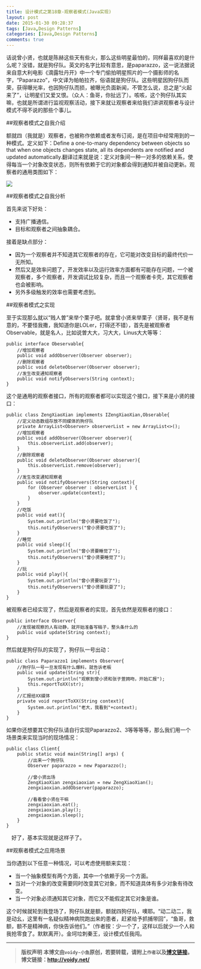 ```yaml
---
title: 设计模式之第18章-观察者模式(Java实现)
layout: post
date: 2015-01-30 09:28:37
tags: [Java,Design Patterns]
categories: [Java,Design Patterns]
comments: true
---
```

话说曾小贤，也就是陈赫这些天有些火，那么这些明星最怕的，同样最喜欢的是什么呢？没错，就是狗仔队。英文的名字比较有意思，是paparazzo，这一说法据说来自意大利电影《滴露牡丹开》中一个专门偷拍明星照片的一个摄影师的名字，“Paparazzo”，中文译为帕帕拉齐，俗语就是狗仔队。这些明星因狗仔队而荣，获得曝光率，也因狗仔队而损，被曝光负面新闻，不管怎么说，总之是“火起来了”，让明星们又爱又恨。（众人：鱼哥，你扯远了）。咳咳，这个狗仔队其实嘛，也就是所谓进行监视观察活动，接下来就让观察者来给我们讲讲观察者与设计模式不得不说的那些个事儿。

##观察者模式之自我介绍

额就四（我就是）观察者，也被称作依赖或者发布订阅，是在项目中经常用到的一种模式。定义如下：Define a one-to-many dependency between objects so that when one objects changes state, all its dependents are notified and updated automatically.翻译过来就是说：定义对象间一种一对多的依赖关系，使得每当一个对象改变状态，则所有依赖于它的对象都会得到通知并被自动更新。观察者的通用类图如下：

![](http://images.cnitblog.com/blog/666211/201501/291342587843071.png)

##观察者模式之自我分析

首先来说下好处：

* 支持广播通信。
* 目标和观察者之间抽象耦合。

接着是缺点部分：

* 因为一个观察者并不知道其它观察者的存在，它可能对改变目标的最终代价一无所知。
* 然后又是效率问题了，开发效率以及运行效率方面都有可能存在问题，一个被观察者，多个观察者，开发调试比较复杂，而且一个观察者卡壳，其它观察者也会被影响。
* 另外多级触发的效率也需要考虑到。

##观察者模式之实现

至于实现那么就以“贱人曽”来举个栗子吧。就拿曾小贤来举栗子（贤哥，我不是有意的，不要怪我撒，我知道你是LOLer，打得还不错），首先是被观察者Observable，就是名人，比如说曽大大，习大大，Linus大大等等：

	public interface Obeservable{
	    //增加观察者
	    public void addObserver(Observer observer);
	    //删除观察者
	    public void deleteObserver(Observer observer);
	    //发生改变通知观察者
	    public void notifyObservers(String context);
	}

这个是通用的观察者接口，所有的观察者都可以实现这个接口，接下来是小贤的接口：

	public class ZengXiaoXian implements IZengXiaoXian,Obserable{
	    //定义动态数组存放不同媒体的狗仔队
	    private ArrayList<Observer> observerList = new ArrayList<>();
	    //增加观察者
	    public void addObserver(Observer observer){
	        this.observerList.add(observer);
	    }
	    //删除观察者
	    public void deleteObserver(Observer observer){
	        this.observerList.remove(observer);
	    }
	    //发生改变通知观察者
	    public void notifyObservers(String context){
	        for (Observer observer : observerList ) {
	            observer.update(context);
	        }
	    }
	    //吃饭
	    public void eat(){
	        System.out.println("曾小贤要吃饭了");
	        this.notifyObservers("曾小贤要吃饭了");
	    }
	    //睡觉
	    public void sleep(){
	        System.out.println("曾小贤要睡觉了");
	        this.notifyObservers("曾小贤要睡觉了");
	    }
	    //玩
	    public void play(){
	        System.out.println("曾小贤要玩耍了");
	        this.notifyObservers("曾小贤要玩耍了");
	    }
	}

被观察者已经实现了，然后是观察者的实现，首先依然是观察者的接口：

	public interface Observer{
	    //发现被观察的人有动静，就开始准备写稿子，整头条什么的
	    public void update(String context);
	}

然后就是狗仔队的实现了，狗仔队一号出动：

	public class Paparazzo1 implements Observer{
	    //狗仔队一号一旦发现有什么爆料，就告诉老板
	    public void update(String str){
	        System.out.println("观察到曾小贤和张子萱拥吻，开始汇报");
	        this.reportToXX(str);
	    }
	    //汇报给XX媒体
	    private void reportToXX(String context){
	        System.out.println("老大，我看到"+context);
	    }
	}

如果你还想要其它狗仔队请自行实现Paparazzo2、3等等等等，那么我们用一个场景类来实现当时的现场情况：

	public class Client{
	    public static void main(String[] args) {
	        //出来一个狗仔队
	        Observer paparazzo = new Paparazzo();
	
	        //曾小贤出场
	        ZengXiaoXian zengxiaoxian = new ZengXiaoXian();
	        zengxiaoxian.addObserver(paparazzo);
	
	        //看看曾小贤在干嘛
	        zengxiaoxian.eat();
	        zengxiaoxian.play();
	        zengxiaoxian.sleep();
	    }
	}

　好了，基本实现就是这样子了。

##观察者模式之应用场景

当你遇到以下任意一种情况，可以考虑使用额来实现：

* 当一个抽象模型有两个方面，其中一个依赖于另一个方面。
* 当对一个对象的改变需要同时改变其它对象，而不知道具体有多少对象有待改变。
* 当一个对象必须通知其它对象，而它又不能假定其它对象是谁。

这个时候就轮到我登场了，狗仔队就是额，额就四狗仔队，噢耶。“动二动二，我是动幺，这里有一名疑似精神病院跑出来的患者，赶紧给予抓捕带回”，“鱼哥，救额，额不是精神病，你快告诉他们。”（作者按：少一个了，这样以后就少一个人和我抢零食了。默默离开）。金坷垃刺秦王，设计模式任我闯。



---
> **版权声明**
> **本博文由`voidy-小鱼`原创，若要转载，请附上`作者`以及[博文链接](http://voidy.net)。**
> **博文链接：<http://voidy.net/>**